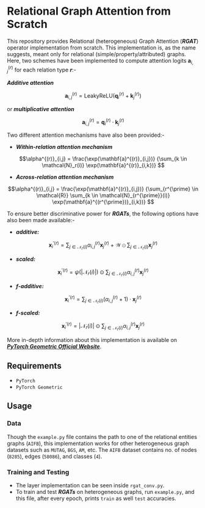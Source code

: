 # Relational Graph Attention from Scratch

This repository provides Relational (heterogeneous) Graph Attention (***RGAT***) operator implementation from scratch. This implementation is, as the name suggests, meant only for relational (simple/property/attributed) graphs. Here, two schemes have been implemented to compute attention logits $\mathbf{a}^{(r)}_{i,j}$ for each relation type ***r***:-

***Additive attention***
```math
\mathbf{a}^{(r)}_{i,j} = \mathrm{LeakyReLU}(\mathbf{q}^{(r)}_i +
	        \mathbf{k}^{(r)}_j)

```
or ***multiplicative attention***
```math
\mathbf{a}^{(r)}_{i,j} = \mathbf{q}^{(r)}_i \cdot \mathbf{k}^{(r)}_j
```
Two different attention mechanisms have also been provided:-
-	***Within-relation attention mechanism***
```math
\alpha^{(r)}_{i,j} =
	        \frac{\exp(\mathbf{a}^{(r)}_{i,j})}
	        {\sum_{k \in \mathcal{N}_r(i)} \exp(\mathbf{a}^{(r)}_{i,k})}

```
-	***Across-relation attention mechanism***
```math
\alpha^{(r)}_{i,j} =
	        \frac{\exp(\mathbf{a}^{(r)}_{i,j})}
	        {\sum_{r^{\prime} \in \mathcal{R}}
	        \sum_{k \in \mathcal{N}_{r^{\prime}}(i)}
	        \exp(\mathbf{a}^{(r^{\prime})}_{i,k})}

```
To ensure better discriminative power for ***RGATs***, the following options have also been made available:-
-	***additive:***  
```math
\mathbf{x}^{{\prime}(r)}_i =
	        \sum_{j \in \mathcal{N}_r(i)}
	        \alpha^{(r)}_{i,j} \mathbf{x}^{(r)}_j + \mathcal{W} \odot
	        \sum_{j \in \mathcal{N}_r(i)} \mathbf{x}^{(r)}_j
```
-	***scaled:*** 
```math
\mathbf{x}^{{\prime}(r)}_i =
	        \psi(|\mathcal{N}_r(i)|) \odot
	        \sum_{j \in \mathcal{N}_r(i)} \alpha^{(r)}_{i,j} \mathbf{x}^{(r)}_j
```
-	***f-additive:*** 
```math
\mathbf{x}^{{\prime}(r)}_i =
	        \sum_{j \in \mathcal{N}_r(i)}
	        (\alpha^{(r)}_{i,j} + 1) \cdot \mathbf{x}^{(r)}_j
```
-	***f-scaled:*** 
```math
\mathbf{x}^{{\prime}(r)}_i =
	        |\mathcal{N}_r(i)| \odot \sum_{j \in \mathcal{N}_r(i)}
	        \alpha^{(r)}_{i,j} \mathbf{x}^{(r)}_j
```
More in-depth information about this implementation is available on [***PyTorch Geometric Official Website***](https://pytorch-geometric.readthedocs.io/en/latest/generated/torch_geometric.nn.conv.RGATConv.html#torch_geometric.nn.conv.RGATConv).
## Requirements
-	`PyTorch`
-	`PyTorch Geometric`
## Usage
### Data
Though the `example.py` file contains the path to one of the relational entities graphs (`AIFB`), this implementation works for other heterogeneous graph datasets such as `MUTAG`, `BGS`, `AM`, etc. The `AIFB` dataset contains no. of nodes (`8285`), edges (`58086`), and classes (`4`).
### Training and Testing
- The layer implementation can be seen inside `rgat_conv.py`.
- To train and test ***RGATs*** on heterogeneous graphs, run `example.py`, and this file, after every epoch, prints `train` as well `test` accuracies.

